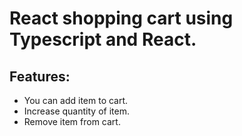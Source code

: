 # React shopping cart using Typescript and React.

## Features:

- You can add item to cart.
- Increase quantity of item.
- Remove item from cart.
